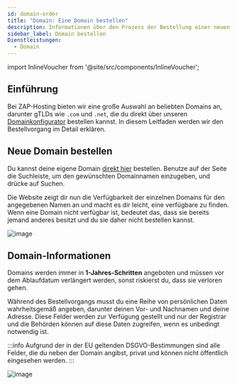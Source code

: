 ```yaml
---
id: domain-order
title: "Domain: Eine Domain bestellen"
description: Informationen über den Prozess der Bestellung einer neuen Domain bei ZAP-Hosting - ZAP-Hosting.com Dokumentation
sidebar_label: Domain bestellen
Dienstleistungen:
  - Domain
---
```


import InlineVoucher from '@site/src/components/InlineVoucher';

## Einführung

Bei ZAP-Hosting bieten wir eine große Auswahl an beliebten Domains an, darunter gTLDs wie `.com` und `.net`, die du direkt über unseren [Domainkonfigurator](https://zap-hosting.com/en/shop/product/domain/) bestellen kannst. In diesem Leitfaden werden wir den Bestellvorgang im Detail erklären.

<InlineVoucher />

## Neue Domain bestellen

Du kannst deine eigene Domain [direkt hier](https://zap-hosting.com/en/shop/product/domain/) bestellen. Benutze auf der Seite die Suchleiste, um den gewünschten Domainnamen einzugeben, und drücke auf Suchen.

Die Website zeigt dir nun die Verfügbarkeit der einzelnen Domains für den angegebenen Namen an und macht es dir leicht, eine verfügbare zu finden. Wenn eine Domain nicht verfügbar ist, bedeutet das, dass sie bereits jemand anderes besitzt und du sie daher nicht bestellen kannst.

![image](https://screensaver01.zap-hosting.com/index.php/s/cmdoBKgzYeJPPJH/preview)

## Domain-Informationen

Domains werden immer in **1-Jahres-Schritten** angeboten und müssen vor dem Ablaufdatum verlängert werden, sonst riskierst du, dass sie verloren gehen.
 
Während des Bestellvorgangs musst du eine Reihe von persönlichen Daten wahrheitsgemäß angeben, darunter deinen Vor- und Nachnamen und deine Adresse. Diese Felder werden zur Verfügung gestellt und nur der Registrar und die Behörden können auf diese Daten zugreifen, wenn es unbedingt notwendig ist.

:::info
Aufgrund der in der EU geltenden DSGVO-Bestimmungen sind alle Felder, die du neben der Domain angibst, privat und können nicht öffentlich eingesehen werden.
:::

![image](https://screensaver01.zap-hosting.com/index.php/s/xEa3DJKE6pyXPfs/preview)